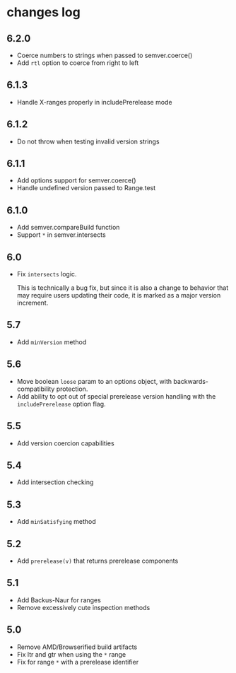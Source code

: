 changes log
===========

6.2.0
-----

-   Coerce numbers to strings when passed to semver.coerce()
-   Add `rtl` option to coerce from right to left

6.1.3
-----

-   Handle X-ranges properly in includePrerelease mode

6.1.2
-----

-   Do not throw when testing invalid version strings

6.1.1
-----

-   Add options support for semver.coerce()
-   Handle undefined version passed to Range.test

6.1.0
-----

-   Add semver.compareBuild function
-   Support `*` in semver.intersects

6.0
---

-   Fix `intersects` logic.

    This is technically a bug fix, but since it is also a change to behavior that may require users updating their code, it is marked as a major version increment.

5.7
---

-   Add `minVersion` method

5.6
---

-   Move boolean `loose` param to an options object, with backwards-compatibility protection.
-   Add ability to opt out of special prerelease version handling with the `includePrerelease` option flag.

5.5
---

-   Add version coercion capabilities

5.4
---

-   Add intersection checking

5.3
---

-   Add `minSatisfying` method

5.2
---

-   Add `prerelease(v)` that returns prerelease components

5.1
---

-   Add Backus-Naur for ranges
-   Remove excessively cute inspection methods

5.0
---

-   Remove AMD/Browserified build artifacts
-   Fix ltr and gtr when using the `*` range
-   Fix for range `*` with a prerelease identifier
